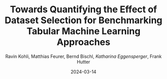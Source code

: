 ---
title: "Towards Quantifying the Effect of Dataset Selection for Benchmarking Tabular Machine Learning Approaches"
author: "Ravin Kohli, Matthias Feurer, Bernd Bischl, *Katharina Eggensperger*, Frank Hutter"
collection: publications
permalink: /publication/2024-DMLR_Tabular
date: 2024-03-14
venue: "Data-centric Machine Learning Research (DMLR) workshop at ICLR"
---